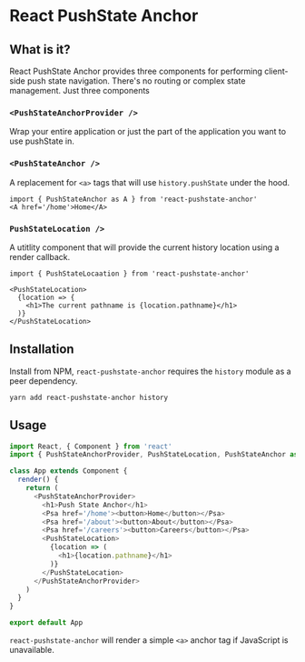 # React PushState Anchor

## What is it?

React PushState Anchor provides three components for performing client-side push state navigation. There's no routing or complex state management. Just three components

### `<PushStateAnchorProvider />`

Wrap your entire application or just the part of the application you want to use pushState in.

### `<PushStateAnchor />`

A replacement for `<a>` tags that will use `history.pushState` under the hood.

```
import { PushStateAnchor as A } from 'react-pushstate-anchor'
<A href='/home'>Home</A>
```

### `PushStateLocation />`

A utitlity component that will provide the current history location using a render callback.

```
import { PushStateLocaation } from 'react-pushstate-anchor'

<PushStateLocation>
  {location => {
    <h1>The current pathname is {location.pathname}</h1>
  )}
</PushStateLocation>
```

## Installation

Install from NPM, `react-pushstate-anchor` requires the `history` module as a peer dependency.

`yarn add react-pushstate-anchor history`

## Usage

```js
import React, { Component } from 'react'
import { PushStateAnchorProvider, PushStateLocation, PushStateAnchor as Psa } from 'react-pushstate-anchor'

class App extends Component {
  render() {
    return (
      <PushStateAnchorProvider>
        <h1>Push State Anchor</h1>        
        <Psa href='/home'><button>Home</button></Psa>
        <Psa href='/about'><button>About</button></Psa>
        <Psa href='/careers'><button>Careers</button></Psa>
        <PushStateLocation>
          {location => (
            <h1>{location.pathname}</h1>
          )}
        </PushStateLocation>
      </PushStateAnchorProvider>
    )
  }
}

export default App
```

`react-pushstate-anchor` will render a simple `<a>` anchor tag if JavaScript is unavailable.

